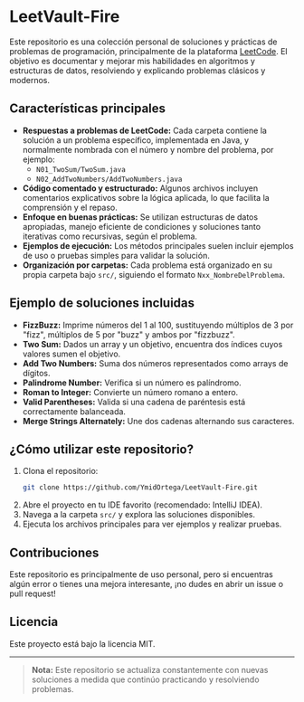 # LeetVault-Fire

Este repositorio es una colección personal de soluciones y prácticas de problemas de programación, principalmente de la plataforma [LeetCode](https://leetcode.com/). El objetivo es documentar y mejorar mis habilidades en algoritmos y estructuras de datos, resolviendo y explicando problemas clásicos y modernos.

## Características principales

- **Respuestas a problemas de LeetCode:** Cada carpeta contiene la solución a un problema específico, implementada en Java, y normalmente nombrada con el número y nombre del problema, por ejemplo:
  - `N01_TwoSum/TwoSum.java`
  - `N02_AddTwoNumbers/AddTwoNumbers.java`
- **Código comentado y estructurado:** Algunos archivos incluyen comentarios explicativos sobre la lógica aplicada, lo que facilita la comprensión y el repaso.
- **Enfoque en buenas prácticas:** Se utilizan estructuras de datos apropiadas, manejo eficiente de condiciones y soluciones tanto iterativas como recursivas, según el problema.
- **Ejemplos de ejecución:** Los métodos principales suelen incluir ejemplos de uso o pruebas simples para validar la solución.
- **Organización por carpetas:** Cada problema está organizado en su propia carpeta bajo `src/`, siguiendo el formato `Nxx_NombreDelProblema`.

## Ejemplo de soluciones incluidas

- **FizzBuzz:** Imprime números del 1 al 100, sustituyendo múltiplos de 3 por "fizz", múltiplos de 5 por "buzz" y ambos por "fizzbuzz".
- **Two Sum:** Dados un array y un objetivo, encuentra dos índices cuyos valores sumen el objetivo.
- **Add Two Numbers:** Suma dos números representados como arrays de dígitos.
- **Palindrome Number:** Verifica si un número es palíndromo.
- **Roman to Integer:** Convierte un número romano a entero.
- **Valid Parentheses:** Valida si una cadena de paréntesis está correctamente balanceada.
- **Merge Strings Alternately:** Une dos cadenas alternando sus caracteres.

## ¿Cómo utilizar este repositorio?

1. Clona el repositorio:
   ```sh
   git clone https://github.com/YmidOrtega/LeetVault-Fire.git
   ```
2. Abre el proyecto en tu IDE favorito (recomendado: IntelliJ IDEA).
3. Navega a la carpeta `src/` y explora las soluciones disponibles.
4. Ejecuta los archivos principales para ver ejemplos y realizar pruebas.

## Contribuciones

Este repositorio es principalmente de uso personal, pero si encuentras algún error o tienes una mejora interesante, ¡no dudes en abrir un issue o pull request!

## Licencia

Este proyecto está bajo la licencia MIT.

---

> **Nota:** Este repositorio se actualiza constantemente con nuevas soluciones a medida que continúo practicando y resolviendo problemas.
